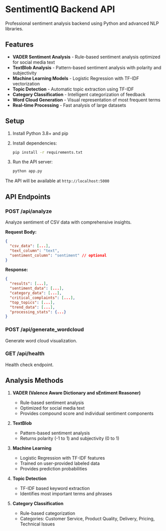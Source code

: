# SentimentIQ Backend API

Professional sentiment analysis backend using Python and advanced NLP libraries.

## Features

- **VADER Sentiment Analysis** - Rule-based sentiment analysis optimized for social media text
- **TextBlob Analysis** - Pattern-based sentiment analysis with polarity and subjectivity
- **Machine Learning Models** - Logistic Regression with TF-IDF vectorization
- **Topic Detection** - Automatic topic extraction using TF-IDF
- **Category Classification** - Intelligent categorization of feedback
- **Word Cloud Generation** - Visual representation of most frequent terms
- **Real-time Processing** - Fast analysis of large datasets

## Setup

1. Install Python 3.8+ and pip
2. Install dependencies:
   ```bash
   pip install -r requirements.txt
   ```

3. Run the API server:
   ```bash
   python app.py
   ```

The API will be available at `http://localhost:5000`

## API Endpoints

### POST /api/analyze
Analyze sentiment of CSV data with comprehensive insights.

**Request Body:**
```json
{
  "csv_data": [...],
  "text_column": "text",
  "sentiment_column": "sentiment" // optional
}
```

**Response:**
```json
{
  "results": [...],
  "sentiment_data": [...],
  "category_data": [...],
  "critical_complaints": [...],
  "top_topics": [...],
  "trend_data": [...],
  "processing_stats": {...}
}
```

### POST /api/generate_wordcloud
Generate word cloud visualization.

### GET /api/health
Health check endpoint.

## Analysis Methods

1. **VADER (Valence Aware Dictionary and sEntiment Reasoner)**
   - Rule-based sentiment analysis
   - Optimized for social media text
   - Provides compound score and individual sentiment components

2. **TextBlob**
   - Pattern-based sentiment analysis
   - Returns polarity (-1 to 1) and subjectivity (0 to 1)

3. **Machine Learning**
   - Logistic Regression with TF-IDF features
   - Trained on user-provided labeled data
   - Provides prediction probabilities

4. **Topic Detection**
   - TF-IDF based keyword extraction
   - Identifies most important terms and phrases

5. **Category Classification**
   - Rule-based categorization
   - Categories: Customer Service, Product Quality, Delivery, Pricing, Technical Issues